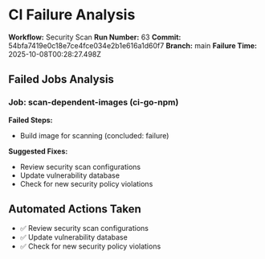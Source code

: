 # CI Failure Analysis

**Workflow:** Security Scan
**Run Number:** 63
**Commit:** 54bfa7419e0c18e7ce4fce034e2b1e616a1d60f7
**Branch:** main
**Failure Time:** 2025-10-08T00:28:27.498Z

## Failed Jobs Analysis

### Job: scan-dependent-images (ci-go-npm)
**Failed Steps:**
- Build image for scanning (concluded: failure)

**Suggested Fixes:**
- Review security scan configurations
- Update vulnerability database
- Check for new security policy violations

## Automated Actions Taken
- ✅ Review security scan configurations
- ✅ Update vulnerability database
- ✅ Check for new security policy violations
